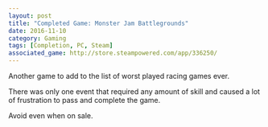 ```yaml
---
layout: post
title: "Completed Game: Monster Jam Battlegrounds"
date: 2016-11-10
category: Gaming
tags: [Completion, PC, Steam]
associated_game: http://store.steampowered.com/app/336250/
---
```


Another game to add to the list of worst played racing games ever.

There was only one event that required any amount of skill and caused a lot of frustration to pass and complete the game.

Avoid even when on sale.
